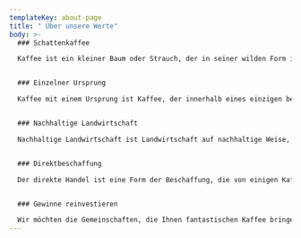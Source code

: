```yaml
---
templateKey: about-page
title: " Über unsere Werte"
body: >-
  ### Schattenkaffee

  Kaffee ist ein kleiner Baum oder Strauch, der in seiner wilden Form im Unterholz des Waldes wächst und traditionell kommerziell unter anderen Bäumen angebaut wurde, die Schatten spenden. Die waldähnliche Struktur von Schattenkaffeefarmen bietet Lebensraum für eine große Anzahl von wandernden und ansässigen Arten.


  ### Einzelner Ursprung

  Kaffee mit einem Ursprung ist Kaffee, der innerhalb eines einzigen bekannten geografischen Ursprungs angebaut wird. Manchmal ist dies eine einzelne Farm oder eine bestimmte Sammlung von Bohnen aus einem einzelnen Land. Der Name des Kaffees ist dann normalerweise der Ort, an dem er angebaut wurde, in welchem ​​Maße auch immer.


  ### Nachhaltige Landwirtschaft

  Nachhaltige Landwirtschaft ist Landwirtschaft auf nachhaltige Weise, basierend auf einem Verständnis der Ökosystemleistungen, der Untersuchung der Beziehungen zwischen Organismen und ihrer Umwelt. Was wo wächst und wie es angebaut wird, ist eine Frage der Wahl und der sorgfältigen Berücksichtigung von Natur und Gemeinschaften.


  ### Direktbeschaffung

  Der direkte Handel ist eine Form der Beschaffung, die von einigen Kaffeeröstern praktiziert wird. Befürworter direkter Handelspraktiken fördern die direkte Kommunikation und Preisverhandlung zwischen Käufer und Landwirt sowie Systeme, die die Qualität fördern und fördern.


  ### Gewinne reinvestieren

  Wir möchten die Gemeinschaften, die Ihnen fantastischen Kaffee bringen, wirklich stärken. Deshalb investieren wir 20% unseres Gewinns überall dort in Farmen, lokale Unternehmen und Schulen, wo unser Kaffee angebaut wird. In unserem Blog können Sie sehen, wie die Gemeinden wachsen und mehr über den Kaffeeanbau erfahren.
---
```

